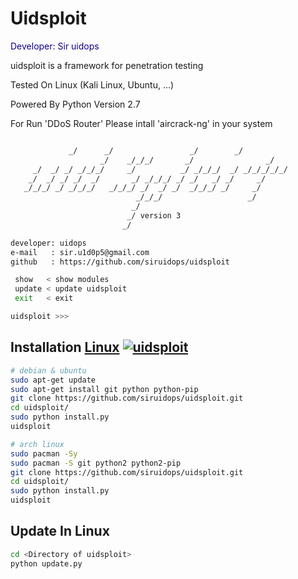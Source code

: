 # Uidsploit
<p style="color:#110082;"> Developer: Sir uidops </p>
<p>uidsploit is a framework for penetration testing</p>
<p>Tested On Linux (Kali Linux, Ubuntu, ...) </p>
<p>Powered By Python Version 2.7</p>
<p>For Run 'DDoS Router' Please intall 'aircrack-ng' in your system</p>



```bash

             _/      _/                 _/        _/      
                    _/    _/_/_/       _/                _/
     _/  _/ _/ _/_/_/     _/          _/ _/_/_/  _/ _/_/_/_/_/
    _/  _/ _/ _/  _/       _/ _/_/_/ _/ _/   _/ _/     _/
   _/_/_/ _/ _/_/_/   _/_/_/ _/  _/ _/  _/_/_/ _/     _/
                            _/_/_/                   _/
                           _/
                          _/ version 3
                         _/

developer: uidops
e-mail   : sir.u1d0p5@gmail.com
github   : https://github.com/siruidops/uidsploit

 show   < show modules
 update < update uidsploit
 exit   < exit

uidsploit >>> 
```

## Installation [Linux](https://wikipedia.org/wiki/Linux) [![uidsploit](http://icons.iconarchive.com/icons/dakirby309/simply-styled/32/OS-Linux-icon.png)](https://fr.wikipedia.org/wiki/Linux)

```bash
# debian & ubuntu
sudo apt-get update
sudo apt-get install git python python-pip 
git clone https://github.com/siruidops/uidsploit.git
cd uidsploit/
sudo python install.py
uidsploit

# arch linux
sudo pacman -Sy
sudo pacman -S git python2 python2-pip
git clone https://github.com/siruidops/uidsploit.git
cd uidsploit/
sudo python install.py
uidsploit

```

## Update In Linux

```bash
cd <Directory of uidsploit>
python update.py
```
